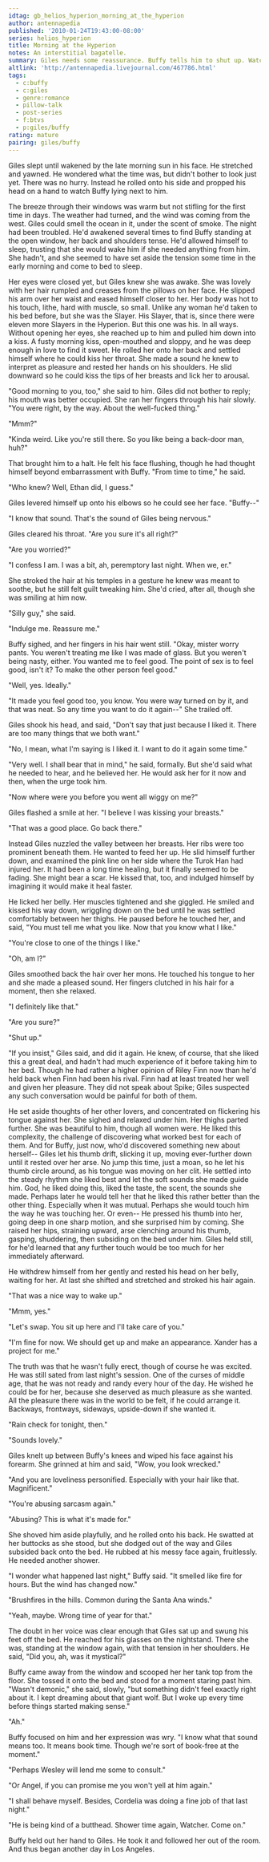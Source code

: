 ```yaml
---
idtag: gb_helios_hyperion_morning_at_the_hyperion
author: antennapedia
published: '2010-01-24T19:43:00-08:00'
series: helios_hyperion
title: Morning at the Hyperion
notes: An interstitial bagatelle.
summary: Giles needs some reassurance. Buffy tells him to shut up. Watcher/Slayer pillow snark.
altlink: 'http://antennapedia.livejournal.com/467786.html'
tags:
  - c:buffy
  - c:giles
  - genre:romance
  - pillow-talk
  - post-series
  - f:btvs
  - p:giles/buffy
rating: mature
pairing: giles/buffy
---
```

Giles slept until wakened by the late morning sun in his face. He stretched and yawned. He wondered what the time was, but didn't bother to look just yet. There was no hurry. Instead he rolled onto his side and propped his head on a hand to watch Buffy lying next to him.

The breeze through their windows was warm but not stifling for the first time in days. The weather had turned, and the wind was coming from the west. Giles could smell the ocean in it, under the scent of smoke. The night had been troubled. He'd awakened several times to find Buffy standing at the open window, her back and shoulders tense. He'd allowed himself to sleep, trusting that she would wake him if she needed anything from him. She hadn't, and she seemed to have set aside the tension some time in the early morning and come to bed to sleep.

Her eyes were closed yet, but Giles knew she was awake. She was lovely with her hair rumpled and creases from the pillows on her face. He slipped his arm over her waist and eased himself closer to her. Her body was hot to his touch, lithe, hard with muscle, so small. Unlike any woman he'd taken to his bed before, but she was the Slayer. His Slayer, that is, since there were eleven more Slayers in the Hyperion. But this one was his. In all ways. Without opening her eyes, she reached up to him and pulled him down into a kiss. A fusty morning kiss, open-mouthed and sloppy, and he was deep enough in love to find it sweet. He rolled her onto her back and settled himself where he could kiss her throat. She made a sound he knew to interpret as pleasure and rested her hands on his shoulders. He slid downward so he could kiss the tips of her breasts and lick her to arousal.

"Good morning to you, too," she said to him. Giles did not bother to reply; his mouth was better occupied. She ran her fingers through his hair slowly. "You were right, by the way. About the well-fucked thing."

"Mmm?" 

"Kinda weird. Like you're still there. So you like being a back-door man, huh?"

That brought him to a halt. He felt his face flushing, though he had thought himself beyond embarrassment with Buffy. "From time to time," he said.

"Who knew? Well, Ethan did, I guess."

Giles levered himself up onto his elbows so he could see her face. "Buffy--"

"I know that sound. That's the sound of Giles being nervous."

Giles cleared his throat. "Are you sure it's all right?"

"Are you worried?"

"I confess I am. I was a bit, ah, peremptory last night. When we, er."

She stroked the hair at his temples in a gesture he knew was meant to soothe, but he still felt guilt tweaking him. She'd cried, after all, though she was smiling at him now.

"Silly guy," she said.

"Indulge me. Reassure me."

Buffy sighed, and her fingers in his hair went still. "Okay, mister worry pants. You weren't treating me like I was made of glass. But you weren't being nasty, either. You wanted me to feel good. The point of sex is to feel good, isn't it? To make the other person feel good."

"Well, yes. Ideally."

"It made you feel good too, you know. You were way turned on by it, and that was neat. So any time you want to do it again--" She trailed off. 

Giles shook his head, and said, "Don't say that just because I liked it. There are too many things that we both want." 

"No, I mean, what I'm saying is I liked it. I want to do it again some time."

"Very well. I shall bear that in mind," he said, formally. But she'd said what he needed to hear, and he believed her. He would ask her for it now and then, when the urge took him.

"Now where were you before you went all wiggy on me?"

Giles flashed a smile at her. "I believe I was kissing your breasts."

"That was a good place. Go back there."

Instead Giles nuzzled the valley between her breasts. Her ribs were too prominent beneath them. He wanted to feed her up. He slid himself further down, and examined the pink line on her side where the Turok Han had injured her. It had been a long time healing, but it finally seemed to be fading. She might bear a scar. He kissed that, too, and indulged himself by imagining it would make it heal faster.

He licked her belly. Her muscles tightened and she giggled. He smiled and kissed his way down, wriggling down on the bed until he was settled comfortably between her thighs. He paused before he touched her, and said, "You must tell me what you like. Now that you know what I like."

"You're close to one of the things I like."

"Oh, am I?" 

Giles smoothed back the hair over her mons. He touched his tongue to her and she made a pleased sound. Her fingers clutched in his hair for a moment, then she relaxed. 

"I definitely like that."

"Are you sure?"

"Shut up."

"If you insist," Giles said, and did it again. He knew, of course, that she liked this a great deal, and hadn't had much experience of it before taking him to her bed. Though he had rather a higher opinion of Riley Finn now than he'd held back when Finn had been his rival. Finn had at least treated her well and given her pleasure. They did not speak about Spike; Giles suspected any such conversation would be painful for both of them.

He set aside thoughts of her other lovers, and concentrated on flickering his tongue against her. She sighed and relaxed under him. Her thighs parted further. She was beautiful to him, though all women were. He liked this complexity, the challenge of discovering what worked best for each of them. And for Buffy, just now, who'd discovered something new about herself-- Giles let his thumb drift, slicking it up, moving ever-further down until it rested over her arse. No jump this time, just a moan, so he let his thumb circle around, as his tongue was moving on her clit. He settled into the steady rhythm she liked best and let the soft sounds she made guide him. God, he liked doing this, liked the taste, the scent, the sounds she made. Perhaps later he would tell her that he liked this rather better than the other thing. Especially when it was mutual. Perhaps she would touch him the way he was touching her. Or even-- He pressed his thumb into her, going deep in one sharp motion, and she surprised him by coming. She raised her hips, straining upward, arse clenching around his thumb, gasping, shuddering, then subsiding on the bed under him. Giles held still, for he'd learned that any further touch would be too much for her immediately afterward. 

He withdrew himself from her gently and rested his head on her belly, waiting for her. At last she shifted and stretched and stroked his hair again.

"That was a nice way to wake up."

"Mmm, yes."

"Let's swap. You sit up here and I'll take care of you."

"I'm fine for now. We should get up and make an appearance. Xander has a project for me."

The truth was that he wasn't fully erect, though of course he was excited. He was still sated from last night's session. One of the curses of middle age, that he was not ready and randy every hour of the day. He wished he could be for her, because she deserved as much pleasure as she wanted. All the pleasure there was in the world to be felt, if he could arrange it. Backways, frontways, sideways, upside-down if she wanted it.

"Rain check for tonight, then."

"Sounds lovely."

Giles knelt up between Buffy's knees and wiped his face against his forearm. She grinned at him and said, "Wow, you look wrecked."

"And you are loveliness personified. Especially with your hair like that. Magnificent."

"You're abusing sarcasm again."

"Abusing? This is what it's made for."

She shoved him aside playfully, and he rolled onto his back. He swatted at her buttocks as she stood, but she dodged out of the way and Giles subsided back onto the bed. He rubbed at his messy face again, fruitlessly. He needed another shower.

"I wonder what happened last night," Buffy said. "It smelled like fire for hours. But the wind has changed now."

"Brushfires in the hills. Common during the Santa Ana winds."

"Yeah, maybe. Wrong time of year for that." 

The doubt in her voice was clear enough that Giles sat up and swung his feet off the bed. He reached for his glasses on the nightstand. There she was, standing at the window again, with that tension in her shoulders. He said, "Did you, ah, was it mystical?"

Buffy came away from the window and scooped her her tank top from the floor. She tossed it onto the bed and stood for a moment staring past him. "Wasn't demonic," she said, slowly, "but something didn't feel exactly right about it. I kept dreaming about that giant wolf. But I woke up every time before things started making sense."

"Ah."

Buffy focused on him and her expression was wry. "I know what that sound means too. It means book time. Though we're sort of book-free at the moment."

"Perhaps Wesley will lend me some to consult."

"Or Angel, if you can promise me you won't yell at him again."

"I shall behave myself. Besides, Cordelia was doing a fine job of that last night."

"He is being kind of a butthead. Shower time again, Watcher. Come on." 

Buffy held out her hand to Giles. He took it and followed her out of the room. And thus began another day in Los Angeles.
